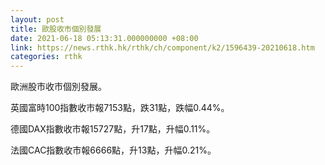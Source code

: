 ```yaml
---
layout: post
title: 歐股收市個別發展
date: 2021-06-18 05:13:31.000000000 +08:00
link: https://news.rthk.hk/rthk/ch/component/k2/1596439-20210618.htm
categories: rthk
---
```


歐洲股市收市個別發展。

英國富時100指數收市報7153點，跌31點，跌幅0.44%。

德國DAX指數收市報15727點，升17點，升幅0.11%。

法國CAC指數收市報6666點，升13點，升幅0.21%。
